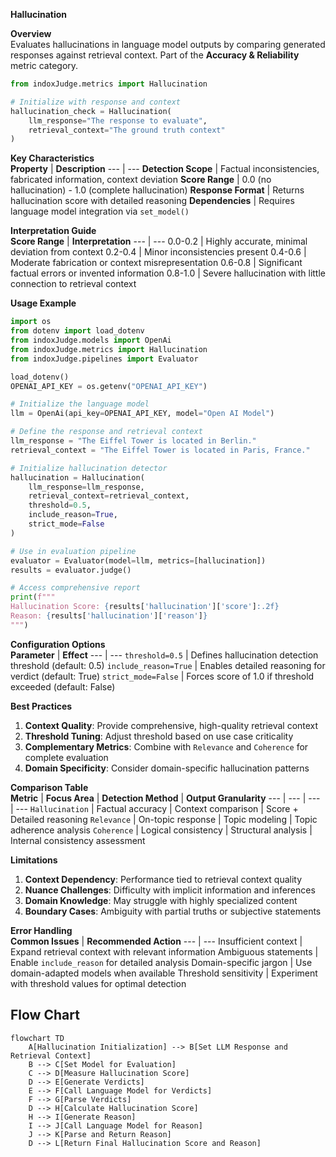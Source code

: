 **Hallucination**

**Overview**  
Evaluates hallucinations in language model outputs by comparing generated responses against retrieval context. Part of the **Accuracy & Reliability** metric category.

```python
from indoxJudge.metrics import Hallucination

# Initialize with response and context
hallucination_check = Hallucination(
    llm_response="The response to evaluate",
    retrieval_context="The ground truth context"
)
```

**Key Characteristics**  
**Property** | **Description**
--- | ---
**Detection Scope** | Factual inconsistencies, fabricated information, context deviation
**Score Range** | 0.0 (no hallucination) - 1.0 (complete hallucination)
**Response Format** | Returns hallucination score with detailed reasoning
**Dependencies** | Requires language model integration via `set_model()`

**Interpretation Guide**  
**Score Range** | **Interpretation**
--- | ---
0.0-0.2 | Highly accurate, minimal deviation from context
0.2-0.4 | Minor inconsistencies present
0.4-0.6 | Moderate fabrication or context misrepresentation
0.6-0.8 | Significant factual errors or invented information
0.8-1.0 | Severe hallucination with little connection to retrieval context

**Usage Example**

```python
import os
from dotenv import load_dotenv
from indoxJudge.models import OpenAi
from indoxJudge.metrics import Hallucination
from indoxJudge.pipelines import Evaluator

load_dotenv()
OPENAI_API_KEY = os.getenv("OPENAI_API_KEY")

# Initialize the language model
llm = OpenAi(api_key=OPENAI_API_KEY, model="Open AI Model")

# Define the response and retrieval context
llm_response = "The Eiffel Tower is located in Berlin."
retrieval_context = "The Eiffel Tower is located in Paris, France."

# Initialize hallucination detector
hallucination = Hallucination(
    llm_response=llm_response,
    retrieval_context=retrieval_context,
    threshold=0.5,
    include_reason=True,
    strict_mode=False
)

# Use in evaluation pipeline
evaluator = Evaluator(model=llm, metrics=[hallucination])
results = evaluator.judge()

# Access comprehensive report
print(f"""
Hallucination Score: {results['hallucination']['score']:.2f}
Reason: {results['hallucination']['reason']}
""")
```

**Configuration Options**  
**Parameter** | **Effect**
--- | ---
`threshold=0.5` | Defines hallucination detection threshold (default: 0.5)
`include_reason=True` | Enables detailed reasoning for verdict (default: True)
`strict_mode=False` | Forces score of 1.0 if threshold exceeded (default: False)

**Best Practices**

1. **Context Quality**: Provide comprehensive, high-quality retrieval context
2. **Threshold Tuning**: Adjust threshold based on use case criticality
3. **Complementary Metrics**: Combine with `Relevance` and `Coherence` for complete evaluation
4. **Domain Specificity**: Consider domain-specific hallucination patterns

**Comparison Table**  
**Metric** | **Focus Area** | **Detection Method** | **Output Granularity**
--- | --- | --- | ---
`Hallucination` | Factual accuracy | Context comparison | Score + Detailed reasoning
`Relevance` | On-topic response | Topic modeling | Topic adherence analysis
`Coherence` | Logical consistency | Structural analysis | Internal consistency assessment

**Limitations**

1. **Context Dependency**: Performance tied to retrieval context quality
2. **Nuance Challenges**: Difficulty with implicit information and inferences
3. **Domain Knowledge**: May struggle with highly specialized content
4. **Boundary Cases**: Ambiguity with partial truths or subjective statements

**Error Handling**  
**Common Issues** | **Recommended Action**
--- | ---
Insufficient context | Expand retrieval context with relevant information
Ambiguous statements | Enable `include_reason` for detailed analysis
Domain-specific jargon | Use domain-adapted models when available
Threshold sensitivity | Experiment with threshold values for optimal detection

## Flow Chart

```mermaid
flowchart TD
    A[Hallucination Initialization] --> B[Set LLM Response and Retrieval Context]
    B --> C[Set Model for Evaluation]
    C --> D[Measure Hallucination Score]
    D --> E[Generate Verdicts]
    E --> F[Call Language Model for Verdicts]
    F --> G[Parse Verdicts]
    D --> H[Calculate Hallucination Score]
    H --> I[Generate Reason]
    I --> J[Call Language Model for Reason]
    J --> K[Parse and Return Reason]
    D --> L[Return Final Hallucination Score and Reason]
```
